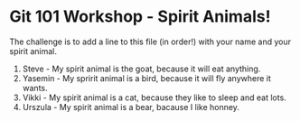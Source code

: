 # Git 101 Workshop - Spirit Animals!

The challenge is to add a line to this file (in order!) with your name and your spirit animal.

1. Steve  - My  spirit animal is the goat, because it will eat anything.
4. Yasemin - My spririt animal is a bird, because it will fly anywhere it wants.
5. Vikki - My spirit animal is a cat, because they like to sleep and eat lots.
10. Urszula - My spirit animal is a bear, bacause I like honney.

